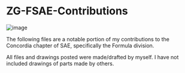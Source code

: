 # ZG-FSAE-Contributions

![image](https://github.com/ZachG1339/ZG-FSAE-Contributions/assets/121523537/5389f9ee-3535-4e0d-8aa4-9c157fb5fc7b)

The following files are a notable portion of my contributions to the Concordia chapter of SAE, specifically the Formula division.

All files and drawings posted were made/drafted by myself. I have not included drawings of parts made by others.
